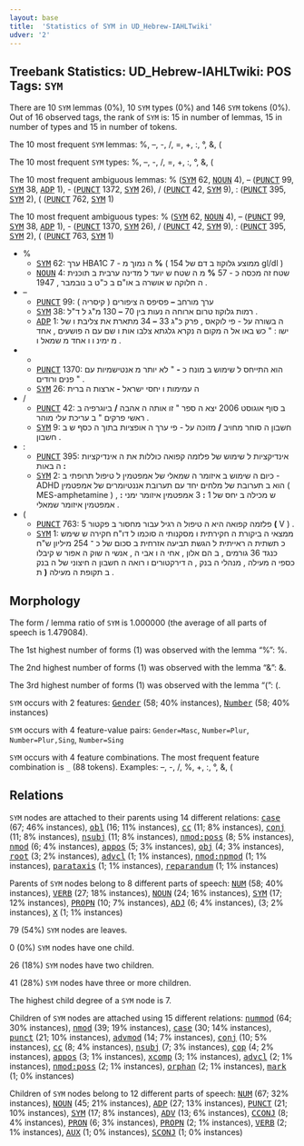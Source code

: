 ```yaml
---
layout: base
title:  'Statistics of SYM in UD_Hebrew-IAHLTwiki'
udver: '2'
---
```


## Treebank Statistics: UD_Hebrew-IAHLTwiki: POS Tags: `SYM`

There are 10 `SYM` lemmas (0%), 10 `SYM` types (0%) and 146 `SYM` tokens (0%).
Out of 16 observed tags, the rank of `SYM` is: 15 in number of lemmas, 15 in number of types and 15 in number of tokens.

The 10 most frequent `SYM` lemmas: %, –, -, /, =, +, :, °, &, (

The 10 most frequent `SYM` types:  %, –, -, /, =, +, :, °, &, (

The 10 most frequent ambiguous lemmas: % (<tt><a href="he_iahltwiki-pos-SYM.html">SYM</a></tt> 62, <tt><a href="he_iahltwiki-pos-NOUN.html">NOUN</a></tt> 4), – (<tt><a href="he_iahltwiki-pos-PUNCT.html">PUNCT</a></tt> 99, <tt><a href="he_iahltwiki-pos-SYM.html">SYM</a></tt> 38, <tt><a href="he_iahltwiki-pos-ADP.html">ADP</a></tt> 1), - (<tt><a href="he_iahltwiki-pos-PUNCT.html">PUNCT</a></tt> 1372, <tt><a href="he_iahltwiki-pos-SYM.html">SYM</a></tt> 26), / (<tt><a href="he_iahltwiki-pos-PUNCT.html">PUNCT</a></tt> 42, <tt><a href="he_iahltwiki-pos-SYM.html">SYM</a></tt> 9), : (<tt><a href="he_iahltwiki-pos-PUNCT.html">PUNCT</a></tt> 395, <tt><a href="he_iahltwiki-pos-SYM.html">SYM</a></tt> 2), ( (<tt><a href="he_iahltwiki-pos-PUNCT.html">PUNCT</a></tt> 762, <tt><a href="he_iahltwiki-pos-SYM.html">SYM</a></tt> 1)

The 10 most frequent ambiguous types:  % (<tt><a href="he_iahltwiki-pos-SYM.html">SYM</a></tt> 62, <tt><a href="he_iahltwiki-pos-NOUN.html">NOUN</a></tt> 4), – (<tt><a href="he_iahltwiki-pos-PUNCT.html">PUNCT</a></tt> 99, <tt><a href="he_iahltwiki-pos-SYM.html">SYM</a></tt> 38, <tt><a href="he_iahltwiki-pos-ADP.html">ADP</a></tt> 1), - (<tt><a href="he_iahltwiki-pos-PUNCT.html">PUNCT</a></tt> 1370, <tt><a href="he_iahltwiki-pos-SYM.html">SYM</a></tt> 26), / (<tt><a href="he_iahltwiki-pos-PUNCT.html">PUNCT</a></tt> 42, <tt><a href="he_iahltwiki-pos-SYM.html">SYM</a></tt> 9), : (<tt><a href="he_iahltwiki-pos-PUNCT.html">PUNCT</a></tt> 395, <tt><a href="he_iahltwiki-pos-SYM.html">SYM</a></tt> 2), ( (<tt><a href="he_iahltwiki-pos-PUNCT.html">PUNCT</a></tt> 763, <tt><a href="he_iahltwiki-pos-SYM.html">SYM</a></tt> 1)


* %
  * <tt><a href="he_iahltwiki-pos-SYM.html">SYM</a></tt> 62: ערך HBA1C ה נמוך מ - 7 <b>%</b> ( ממוצע גלוקוז ב דם של 154 gl/dl )
  * <tt><a href="he_iahltwiki-pos-NOUN.html">NOUN</a></tt> 4: שטח זה מכסה כ - 57 <b>%</b> מ ה שטח ש יועד ל מדינה ערבית ב תוכנית ה חלוקה ש אושרה ב או"ם ב כ"ט ב נובמבר , 1947 .
* –
  * <tt><a href="he_iahltwiki-pos-PUNCT.html">PUNCT</a></tt> 99: ערך מורחב <b>–</b> פסיפס ה ציפורים ( קיסריה )
  * <tt><a href="he_iahltwiki-pos-SYM.html">SYM</a></tt> 38: רמות גלוקוז טרום ארוחה ה נעות בין 70 <b>–</b> 130 מ"ג ל ד"ל .
  * <tt><a href="he_iahltwiki-pos-ADP.html">ADP</a></tt> 1: ה בשורה על - פי לוקאס , פרק כ"ג 33 <b>–</b> 34 מתארת את צליבת ו של ישו : " כש באו אל ה מקום ה נקרא גלגתא צלבו אות ו שם עם ה פושעים , אחד מ ימינ ו ו אחד מ שמאל ו .
* -
  * <tt><a href="he_iahltwiki-pos-PUNCT.html">PUNCT</a></tt> 1370: הוא התייחס ל שימוש ב מונח כ <b>-</b> " לא יותר מ אנטישמיות עם פנים ורודים " .
  * <tt><a href="he_iahltwiki-pos-SYM.html">SYM</a></tt> 26: ה עמימות ו יחסי ישראל <b>-</b> ארצות ה ברית
* /
  * <tt><a href="he_iahltwiki-pos-PUNCT.html">PUNCT</a></tt> 42: ב סוף אוגוסט 2006 יצא ה ספר " זו אותה ה אהבה <b>/</b> ביוגרפיה ב ראשי פרקים " ב עריכת עלי מוהר .
  * <tt><a href="he_iahltwiki-pos-SYM.html">SYM</a></tt> 9: חשבון ה סוחר מחויב <b>/</b> מזוכה על - פי ערך ה אופציות בתוך ה כסף ש ב חשבון .
* :
  * <tt><a href="he_iahltwiki-pos-PUNCT.html">PUNCT</a></tt> 395: אינדיקציות ל שימוש של פלזמה קפואה כוללות את ה אינדיקציות ה באות <b>:</b>
  * <tt><a href="he_iahltwiki-pos-SYM.html">SYM</a></tt> 2: כיום ה שימוש ב איזומר ה שמאלי של אמפטמין ל טיפול תרופתי ב - ADHD הוא ב תערובת של מלחים יחד עם תערובת אננטיומרים של אמפטמין ( MES-amphetamine ) , ש מכילה ב יחס של 1 <b>:</b> 3 אמפטמין איזומר ימני <b>:</b> אמפטמין איזומר שמאלי .
* (
  * <tt><a href="he_iahltwiki-pos-PUNCT.html">PUNCT</a></tt> 763: פלזמה קפואה היא ה טיפול ה רגיל עבור מחסור ב פקטור 5 <b>(</b> V ) .
  * <tt><a href="he_iahltwiki-pos-SYM.html">SYM</a></tt> 1: ממצאי ה ביקורת ה חקירתית ו מסקנותי ה סוכמו ל דו"ח חקירה ש שימש כ תשתית ה ראייתית ל הגשת תביעה אזרחית ב סכום של כ ־ 254 מיליון ש"ח כנגד 36 גורמים , ב הם אלון , אחי ה ו אבי ה , אנשי ה שוק ה אפור ש קיבלו כספי ה מעילה , מנהלי ה בנק , ה דירקטורים ו רואה ה חשבון ה חיצוני של ה בנק ב תקופת ה מעילה <b>(</b> ת .

## Morphology

The form / lemma ratio of `SYM` is 1.000000 (the average of all parts of speech is 1.479084).

The 1st highest number of forms (1) was observed with the lemma “%”: %.

The 2nd highest number of forms (1) was observed with the lemma “&”: &.

The 3rd highest number of forms (1) was observed with the lemma “(”: (.

`SYM` occurs with 2 features: <tt><a href="he_iahltwiki-feat-Gender.html">Gender</a></tt> (58; 40% instances), <tt><a href="he_iahltwiki-feat-Number.html">Number</a></tt> (58; 40% instances)

`SYM` occurs with 4 feature-value pairs: `Gender=Masc`, `Number=Plur`, `Number=Plur,Sing`, `Number=Sing`

`SYM` occurs with 4 feature combinations.
The most frequent feature combination is `_` (88 tokens).
Examples: –, -, /, %, +, :, °, &, (


## Relations

`SYM` nodes are attached to their parents using 14 different relations: <tt><a href="he_iahltwiki-dep-case.html">case</a></tt> (67; 46% instances), <tt><a href="he_iahltwiki-dep-obl.html">obl</a></tt> (16; 11% instances), <tt><a href="he_iahltwiki-dep-cc.html">cc</a></tt> (11; 8% instances), <tt><a href="he_iahltwiki-dep-conj.html">conj</a></tt> (11; 8% instances), <tt><a href="he_iahltwiki-dep-nsubj.html">nsubj</a></tt> (11; 8% instances), <tt><a href="he_iahltwiki-dep-nmod-poss.html">nmod:poss</a></tt> (8; 5% instances), <tt><a href="he_iahltwiki-dep-nmod.html">nmod</a></tt> (6; 4% instances), <tt><a href="he_iahltwiki-dep-appos.html">appos</a></tt> (5; 3% instances), <tt><a href="he_iahltwiki-dep-obj.html">obj</a></tt> (4; 3% instances), <tt><a href="he_iahltwiki-dep-root.html">root</a></tt> (3; 2% instances), <tt><a href="he_iahltwiki-dep-advcl.html">advcl</a></tt> (1; 1% instances), <tt><a href="he_iahltwiki-dep-nmod-npmod.html">nmod:npmod</a></tt> (1; 1% instances), <tt><a href="he_iahltwiki-dep-parataxis.html">parataxis</a></tt> (1; 1% instances), <tt><a href="he_iahltwiki-dep-reparandum.html">reparandum</a></tt> (1; 1% instances)

Parents of `SYM` nodes belong to 8 different parts of speech: <tt><a href="he_iahltwiki-pos-NUM.html">NUM</a></tt> (58; 40% instances), <tt><a href="he_iahltwiki-pos-VERB.html">VERB</a></tt> (27; 18% instances), <tt><a href="he_iahltwiki-pos-NOUN.html">NOUN</a></tt> (24; 16% instances), <tt><a href="he_iahltwiki-pos-SYM.html">SYM</a></tt> (17; 12% instances), <tt><a href="he_iahltwiki-pos-PROPN.html">PROPN</a></tt> (10; 7% instances), <tt><a href="he_iahltwiki-pos-ADJ.html">ADJ</a></tt> (6; 4% instances),  (3; 2% instances), <tt><a href="he_iahltwiki-pos-X.html">X</a></tt> (1; 1% instances)

79 (54%) `SYM` nodes are leaves.

0 (0%) `SYM` nodes have one child.

26 (18%) `SYM` nodes have two children.

41 (28%) `SYM` nodes have three or more children.

The highest child degree of a `SYM` node is 7.

Children of `SYM` nodes are attached using 15 different relations: <tt><a href="he_iahltwiki-dep-nummod.html">nummod</a></tt> (64; 30% instances), <tt><a href="he_iahltwiki-dep-nmod.html">nmod</a></tt> (39; 19% instances), <tt><a href="he_iahltwiki-dep-case.html">case</a></tt> (30; 14% instances), <tt><a href="he_iahltwiki-dep-punct.html">punct</a></tt> (21; 10% instances), <tt><a href="he_iahltwiki-dep-advmod.html">advmod</a></tt> (14; 7% instances), <tt><a href="he_iahltwiki-dep-conj.html">conj</a></tt> (10; 5% instances), <tt><a href="he_iahltwiki-dep-cc.html">cc</a></tt> (8; 4% instances), <tt><a href="he_iahltwiki-dep-nsubj.html">nsubj</a></tt> (7; 3% instances), <tt><a href="he_iahltwiki-dep-cop.html">cop</a></tt> (4; 2% instances), <tt><a href="he_iahltwiki-dep-appos.html">appos</a></tt> (3; 1% instances), <tt><a href="he_iahltwiki-dep-xcomp.html">xcomp</a></tt> (3; 1% instances), <tt><a href="he_iahltwiki-dep-advcl.html">advcl</a></tt> (2; 1% instances), <tt><a href="he_iahltwiki-dep-nmod-poss.html">nmod:poss</a></tt> (2; 1% instances), <tt><a href="he_iahltwiki-dep-orphan.html">orphan</a></tt> (2; 1% instances), <tt><a href="he_iahltwiki-dep-mark.html">mark</a></tt> (1; 0% instances)

Children of `SYM` nodes belong to 12 different parts of speech: <tt><a href="he_iahltwiki-pos-NUM.html">NUM</a></tt> (67; 32% instances), <tt><a href="he_iahltwiki-pos-NOUN.html">NOUN</a></tt> (45; 21% instances), <tt><a href="he_iahltwiki-pos-ADP.html">ADP</a></tt> (27; 13% instances), <tt><a href="he_iahltwiki-pos-PUNCT.html">PUNCT</a></tt> (21; 10% instances), <tt><a href="he_iahltwiki-pos-SYM.html">SYM</a></tt> (17; 8% instances), <tt><a href="he_iahltwiki-pos-ADV.html">ADV</a></tt> (13; 6% instances), <tt><a href="he_iahltwiki-pos-CCONJ.html">CCONJ</a></tt> (8; 4% instances), <tt><a href="he_iahltwiki-pos-PRON.html">PRON</a></tt> (6; 3% instances), <tt><a href="he_iahltwiki-pos-PROPN.html">PROPN</a></tt> (2; 1% instances), <tt><a href="he_iahltwiki-pos-VERB.html">VERB</a></tt> (2; 1% instances), <tt><a href="he_iahltwiki-pos-AUX.html">AUX</a></tt> (1; 0% instances), <tt><a href="he_iahltwiki-pos-SCONJ.html">SCONJ</a></tt> (1; 0% instances)

